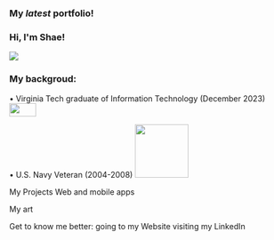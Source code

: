 <h3> My <em>latest</em> portfolio!</h3>
<h3> Hi, I'm Shae!</h3>
<p>
    <img src="https://github.com/callmeShae/Personal_Files/blob/main/~me/current%20portfolio/intro.jpg"/></a>
</p>

<h3>My backgroud: </h3>
<p>       •	Virginia Tech graduate of Information Technology (December 2023) 
    <img src="https://upload.wikimedia.org/wikipedia/commons/6/60/Virginia_Tech_Hokies_logo.svg" height="24" width="48"/></a>

<p>       •	U.S. Navy Veteran (2004-2008) 
    <img src="https://github.com/callmeShae/Personal_Files/blob/main/Navy%20Veteran/us-navy-engineman-decal-5-removebg-preview.png" height="96" width="96"/></a>



My Projects 
Web and mobile apps

My art

Get to know me better:
  going to my Website
  visiting my LinkedIn


